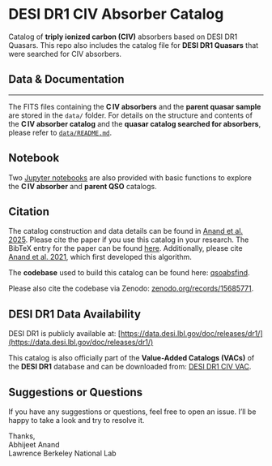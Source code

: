 DESI DR1 CIV Absorber Catalog
=============================

Catalog of **triply ionized carbon (CIV)** absorbers based on DESI DR1 Quasars. This repo also includes the catalog file for **DESI DR1 Quasars** that were searched for CIV absorbers. 

## Data & Documentation
-------------

The FITS files containing the **C IV absorbers** and the **parent quasar sample** are stored in the `data/` folder. For details on the structure and contents of the **C IV absorber catalog** and the **quasar catalog searched for absorbers**, please refer to [`data/README.md`](data/README.md).

Notebook
--------

Two [Jupyter notebooks](https://github.com/abhi0395/desi-dr1-civ/blob/main/notebooks/) are also provided with basic functions to explore the **C IV absorber** and **parent QSO** catalogs.

Citation
--------

The catalog construction and data details can be found in [Anand et al. 2025](https://ui.adsabs.harvard.edu/abs/2025arXiv250420299A/abstract). Please cite the paper if you use this catalog in your research. The BibTeX entry for the paper can be found [here](https://ui.adsabs.harvard.edu/abs/2025arXiv250420299A/exportcitation). Additionally, please cite [Anand et al. 2021](https://ui.adsabs.harvard.edu/abs/2021MNRAS.504...65A/exportcitation), which first developed this algorithm.

The **codebase** used to build this catalog can be found here: [qsoabsfind](https://github.com/abhi0395/qsoabsfind).

Please also cite the codebase via Zenodo: [zenodo.org/records/15685771](https://zenodo.org/records/15685771).


DESI DR1 Data Availability
--------------------------

DESI DR1 is publicly available at: [https://data.desi.lbl.gov/doc/releases/dr1/](https://data.desi.lbl.gov/doc/releases/dr1/)

This catalog is also officially part of the **Value-Added Catalogs (VACs)** of the **DESI DR1** database and can be downloaded from: [DESI DR1 CIV VAC](https://data.desi.lbl.gov/doc/releases/dr1/vac/civ-absorber/).

Suggestions or Questions
--------------------------

If you have any suggestions or questions, feel free to open an issue. I’ll be happy to take a look and try to resolve it.


Thanks,                                                                                              
Abhijeet Anand                                                                                                                                                                              
Lawrence Berkeley National Lab
